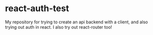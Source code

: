 # react-auth-test

My repository for trying to create an api backend with a client, and also trying out auth in react.
I also try out react-router too!
